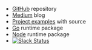 

- [GitHub](https://github.com/jofan/apex) repository
- [Medium](https://medium.com/@tjholowaychuk) blog
- [Project examples](https://github.com/jofan/apex/tree/master/_examples) with source
- [Go](https://github.com/apex/go-apex) runtime package
- [Node](https://github.com/apex/node-apex) runtime package
- [![Slack Status](https://chat.apex.sh/badge.svg)](https://chat.apex.sh/)
